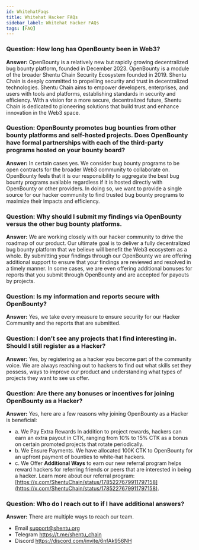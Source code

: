 ```yaml
---
id: WhitehatFaqs
title: Whitehat Hacker FAQs
sidebar_label: Whitehat Hacker FAQs
tags: [FAQ]
---
```


### Question: How long has OpenBounty been in Web3?
**Answer:** OpenBounty is a relatively new but rapidly growing decentralized bug bounty platform, founded in December 2023. OpenBounty is a module of the broader Shentu Chain Security Ecosystem founded in 2019. Shentu Chain is deeply committed to propelling security and trust in decentralized technologies. Shentu Chain aims to empower developers, enterprises, and users with tools and platforms, establishing standards in security and efficiency. With a vision for a more secure, decentralized future, Shentu Chain is dedicated to pioneering solutions that build trust and enhance innovation in the Web3 space.

### Question: OpenBounty promotes bug bounties from other bounty platforms and self-hosted projects. Does OpenBounty have formal partnerships with each of the third-party programs hosted on your bounty board?
**Answer:** In certain cases yes. We consider bug bounty programs to be open contracts for the broader Web3 community to collaborate on. OpenBounty feels that it is our responsibility to aggregate the best bug bounty programs available regardless if it is hosted directly with OpenBounty or other providers. In doing so, we want to provide a single source for our hacker community to find trusted bug bounty programs to maximize their impacts and efficiency.

### Question: Why should I submit my findings via OpenBounty versus the other bug bounty platforms.
**Answer:** We are working closely with our hacker community to drive the roadmap of our product. Our ultimate goal is to deliver a fully decentralized bug bounty platform that we believe will benefit the Web3 ecosystem as a whole. By submitting your findings through our OpenBounty we are offering additional support to ensure that your findings are reviewed and resolved in a timely manner. In some cases, we are even offering additional bonuses for reports that you submit through OpenBounty and are accepted for payouts by projects.

### Question: Is my information and reports secure with OpenBounty?
**Answer:** Yes, we take every measure to ensure security for our Hacker Community and the reports that are submitted.

### Question: I don’t see any projects that I find interesting in. Should I still register as a Hacker?
**Answer:** Yes, by registering as a hacker you become part of the community voice. We are always reaching out to hackers to find out what skills set they possess, ways to improve our product and understanding what types of projects they want to see us offer.

### Question: Are there any bonuses or incentives for joining OpenBounty as a Hacker?
**Answer:** Yes, here are a few reasons why joining OpenBounty as a Hacker is beneficial:
- a. We Pay Extra Rewards In addition to project rewards, hackers can earn an extra payout in CTK, ranging from 10% to 15% CTK as a bonus on certain promoted projects that rotate periodically.
- b. We Ensure Payments. We have allocated 100K CTK to OpenBounty for an upfront payment of bounties to white-hat hackers.
- c. We Offer **Additional Ways** to earn our new referral program helps reward hackers for referring friends or peers that are interested in being a hacker. Learn more about our referral program: [https://x.com/ShentuChain/status/1785227679911797158](https://x.com/ShentuChain/status/1785227679911797158).

### Question: Who do I reach out to if I have additional answers?
**Answer:** There are multiple ways to reach our team.
- Email support@shentu.org
- Telegram https://t.me/shentu_chain
- Discord https://discord.com/invite/6nfAk956NH
